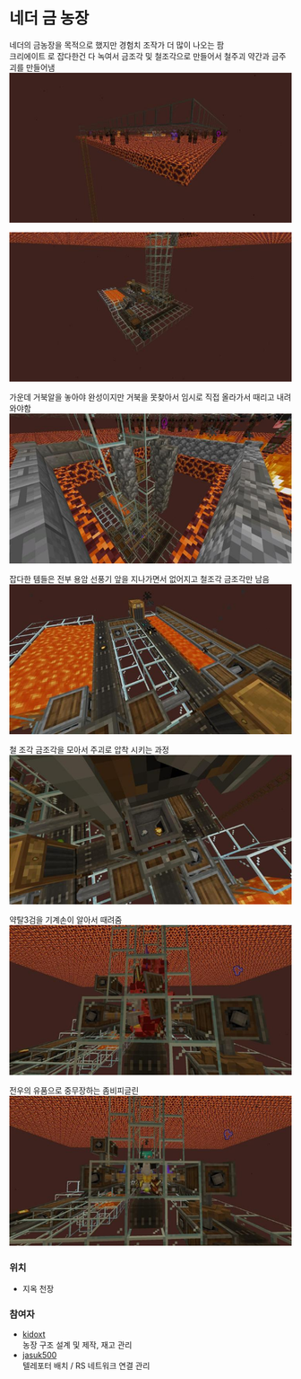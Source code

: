 # 네더 금 농장

네더의 금농장을 목적으로 했지만 경험치 조작가 더 많이 나오는 팜  
크리에이트 로 잡다한건 다 녹여서 금조각 및 철조각으로 만들어서 철주괴 약간과 금주괴를 만들어냄  
![apdls](../../asset/systems/nether_gold_farm/main.jpg)

![asdf](../../asset/systems/nether_gold_farm/main2.jpg)




가운데 거북알을 놓아야 완성이지만 거북을 못찾아서 임시로 직접 올라가서 때리고 내려와야함  
![asdf](../../asset/systems/nether_gold_farm/missing_egg.jpg)

잡다한 템들은 전부 용암 선풍기 앞을 지나가면서 없어지고 철조각 금조각만 남음
![sadf](../../asset/systems/nether_gold_farm/delete_items_lavafan.jpg)

철 조각 금조각을 모아서 주괴로 압착 시키는 과정  
![asdf](../../asset/systems/nether_gold_farm/ingot_making.jpg)

약탈3검을 기계손이 알아서 때려줌
![asdf](../../asset/systems/nether_gold_farm/rooting3_sword.jpg)

전우의 유품으로 중무장하는 좀비피글린
![asdf](../../asset/systems/nether_gold_farm/rearmed_piglin.jpg)

### 위치
<!-- tag_source_open:link_list:building_spot -->
- 지옥 천장
<!-- tag_close -->

### 참여자
<!-- tag_source_open:link_list:member_contribute -->
- [kidoxt](../members/kidoxt.md)  
농장 구조 설계 및 제작, 재고 관리
- [jasuk500](../members/jasuk500.md)  
텔레포터 배치 / RS 네트워크 연결 관리
<!-- tag_close-->